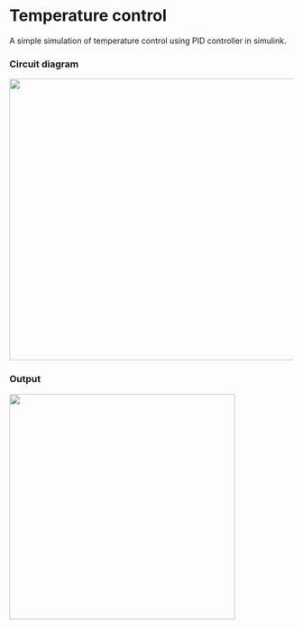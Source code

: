 # Temperature control
A simple simulation of temperature control using PID controller in simulink.

### Circuit diagram
<img src="https://github.com/krthk1997/temp_control/blob/master/temp_control_circ.JPG" width="800" height="500">

### Output
<img src="https://github.com/krthk1997/temp_control/blob/master/temp_control_op.JPG" width="400" height="400">
